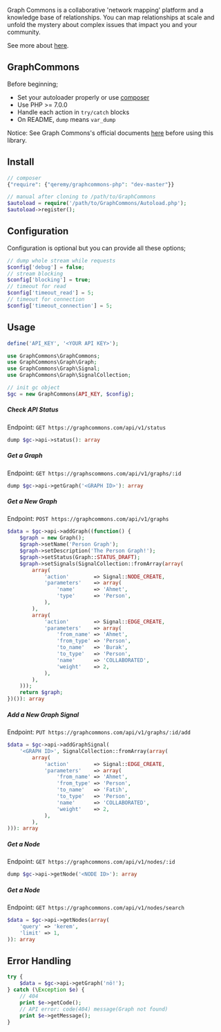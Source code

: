 Graph Commons is a collaborative 'network mapping' platform and a knowledge base of relationships. You can map relationships at scale and unfold the mystery about complex issues that impact you and your community.

See more about [here](//graphcommons.com/about).

## GraphCommons

Before beginning;

- Set your autoloader properly or use [composer](//getcomposer.org)
- Use PHP >= 7.0.0
- Handle each action in `try/catch` blocks
- On README, `dump` means `var_dump`

Notice: See Graph Commons's official documents [here](//graphcommons.github.io/api-v1/) before using this library.

## Install
```php
// composer
{"require": {"qeremy/graphcommons-php": "dev-master"}}

// manual after cloning to /path/to/GraphCommons
$autoload = require('/path/to/GraphCommons/Autoload.php');
$autoload->register();
```

## Configuration
Configuration is optional but you can provide all these options;
```php
// dump whole stream while requests
$config['debug'] = false;
// stream blocking
$config['blocking'] = true;
// timeout for read
$config['timeout_read'] = 5;
// timeout for connection
$config['timeout_connection'] = 5;
```

## Usage
```php
define('API_KEY', '<YOUR API KEY>');

use GraphCommons\GraphCommons;
use GraphCommons\Graph\Graph;
use GraphCommons\Graph\Signal;
use GraphCommons\Graph\SignalCollection;

// init gc object
$gc = new GraphCommons(API_KEY, $config);
```

##### Check API Status
Endpoint: `GET https://graphcommons.com/api/v1/status`

```php
dump $gc->api->status(): array
```

##### Get a Graph
Endpoint: `GET https://graphscommons.com/api/v1/graphs/:id`

```php
dump $gc->api->getGraph('<GRAPH ID>'): array
```

##### Get a New Graph
Endpoint: `POST https://graphcommons.com/api/v1/graphs`

```php
$data = $gc->api->addGraph((function() {
    $graph = new Graph();
    $graph->setName('Person Graph');
    $graph->setDescription('The Person Graph!');
    $graph->setStatus(Graph::STATUS_DRAFT);
    $graph->setSignals(SignalCollection::fromArray(array(
        array(
            'action'        => Signal::NODE_CREATE,
            'parameters'    => array(
                'name'      => 'Ahmet',
                'type'      => 'Person',
            ),
        ),
        array(
            'action'        => Signal::EDGE_CREATE,
            'parameters'    => array(
                'from_name' => 'Ahmet',
                'from_type' => 'Person',
                'to_name'   => 'Burak',
                'to_type'   => 'Person',
                'name'      => 'COLLABORATED',
                'weight'    => 2,
            ),
        ),
    )));
    return $graph;
})()): array
```

##### Add a New Graph Signal
Endpoint: `PUT https://graphcommons.com/api/v1/graphs/:id/add`

```php
$data = $gc->api->addGraphSignal(
    '<GRAPH ID>', SignalCollection::fromArray(array(
        array(
            'action'        => Signal::EDGE_CREATE,
            'parameters'    => array(
                'from_name' => 'Ahmet',
                'from_type' => 'Person',
                'to_name'   => 'Fatih',
                'to_type'   => 'Person',
                'name'      => 'COLLABORATED',
                'weight'    => 2,
            ),
        ),
))): array
```

##### Get a Node
Endpoint: `GET https://graphcommons.com/api/v1/nodes/:id`

```php
dump $gc->api->getNode('<NODE ID>'): array
```

##### Get a Node
Endpoint: `GET https://graphcommons.com/api/v1/nodes/search`

```php
$data = $gc->api->getNodes(array(
    'query' => 'kerem',
    'limit' => 1,
)): array
```

## Error Handling
```php
try {
    $data = $gc->api->getGraph('nö!');
} catch (\Exception $e) {
    // 404
    print $e->getCode();
    // API error: code(404) message(Graph not found)
    print $e->getMessage();
}
```
